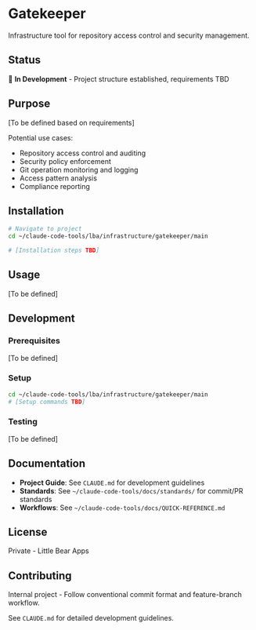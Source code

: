 # Gatekeeper

Infrastructure tool for repository access control and security management.

## Status

🚧 **In Development** - Project structure established, requirements TBD

## Purpose

[To be defined based on requirements]

Potential use cases:
- Repository access control and auditing
- Security policy enforcement
- Git operation monitoring and logging
- Access pattern analysis
- Compliance reporting

## Installation

```bash
# Navigate to project
cd ~/claude-code-tools/lba/infrastructure/gatekeeper/main

# [Installation steps TBD]
```

## Usage

[To be defined]

## Development

### Prerequisites

[To be defined]

### Setup

```bash
cd ~/claude-code-tools/lba/infrastructure/gatekeeper/main
# [Setup commands TBD]
```

### Testing

[To be defined]

## Documentation

- **Project Guide**: See `CLAUDE.md` for development guidelines
- **Standards**: See `~/claude-code-tools/docs/standards/` for commit/PR standards
- **Workflows**: See `~/claude-code-tools/docs/QUICK-REFERENCE.md`

## License

Private - Little Bear Apps

## Contributing

Internal project - Follow conventional commit format and feature-branch workflow.

See `CLAUDE.md` for detailed development guidelines.
